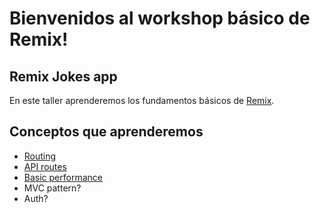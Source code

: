 # Bienvenidos al workshop básico de Remix!

## Remix Jokes app
En este taller aprenderemos los fundamentos básicos de [Remix](https://remix.run).

## Conceptos que aprenderemos
- [Routing](https://remix.run/docs/en/v1/guides/routing)
- [API routes](https://remix.run/docs/en/v1/guides/api-routes)
- [Basic performance](https://remix.run/docs/en/v1/guides/performance)
- MVC pattern?
- Auth?

